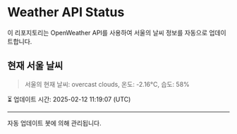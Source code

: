 
# Weather API Status

이 리포지토리는 OpenWeather API를 사용하여 서울의 날씨 정보를 자동으로 업데이트합니다.

## 현재 서울 날씨
> 서울의 현재 날씨: overcast clouds, 온도: -2.16°C, 습도: 58%

⏳ 업데이트 시간: 2025-02-12 11:19:07 (UTC)

---
자동 업데이트 봇에 의해 관리됩니다.
